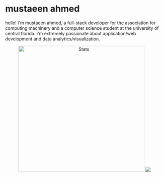 # mustaeen ahmed

hello! i'm mustaeen ahmed, a full-stack developer for the association for computing machinery and a computer science student at the university of central florida. i'm extremely passionate about application/web development and data analytics/visualization. 

<p align="center">
<img src="https://github-readme-stats.vercel.app/api/top-langs/?username=must108&layout=compact&hide_border=true&hide=html&show_icons=true&bg_color=020000&text_color=ffffff&icon_color=cba6f7&title_color=ffffff" alt="Stats" width=400/> 
<img src="http://github-readme-streak-stats.herokuapp.com/?user=must108&theme=highcontrast&hide_border=true&date_format=M%20j%5B%2C%20Y%5D" alt"Streak" />
</p>
